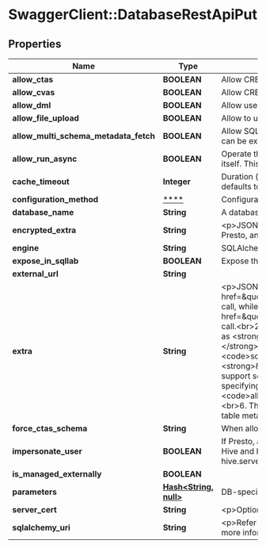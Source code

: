 # SwaggerClient::DatabaseRestApiPut

## Properties
Name | Type | Description | Notes
------------ | ------------- | ------------- | -------------
**allow_ctas** | **BOOLEAN** | Allow CREATE TABLE AS option in SQL Lab | [optional] 
**allow_cvas** | **BOOLEAN** | Allow CREATE VIEW AS option in SQL Lab | [optional] 
**allow_dml** | **BOOLEAN** | Allow users to run non-SELECT statements (UPDATE, DELETE, CREATE, ...) in SQL Lab | [optional] 
**allow_file_upload** | **BOOLEAN** | Allow to upload CSV file data into this databaseIf selected, please set the schemas allowed for csv upload in Extra. | [optional] 
**allow_multi_schema_metadata_fetch** | **BOOLEAN** | Allow SQL Lab to fetch a list of all tables and all views across all database schemas. For large data warehouse with thousands of tables, this can be expensive and put strain on the system. | [optional] 
**allow_run_async** | **BOOLEAN** | Operate the database in asynchronous mode, meaning  that the queries are executed on remote workers as opposed to on the web server itself. This assumes that you have a Celery worker setup as well as a results backend. Refer to the installation docs for more information. | [optional] 
**cache_timeout** | **Integer** | Duration (in seconds) of the caching timeout for charts of this database. A timeout of 0 indicates that the cache never expires. Note this defaults to the global timeout if undefined. | [optional] 
**configuration_method** | [****](.md) | Configuration_method is used on the frontend to inform the backend whether to explode parameters or to provide only a sqlalchemy_uri. | [optional] 
**database_name** | **String** | A database name to identify this connection. | [optional] 
**encrypted_extra** | **String** | &lt;p&gt;JSON string containing additional connection configuration.&lt;br&gt;This is used to provide connection information for systems like Hive, Presto, and BigQuery, which do not conform to the username:password syntax normally used by SQLAlchemy.&lt;/p&gt; | [optional] 
**engine** | **String** | SQLAlchemy engine to use | [optional] 
**expose_in_sqllab** | **BOOLEAN** | Expose this database to SQLLab | [optional] 
**external_url** | **String** |  | [optional] 
**extra** | **String** | &lt;p&gt;JSON string containing extra configuration elements.&lt;br&gt;1. The &lt;code&gt;engine_params&lt;/code&gt; object gets unpacked into the &lt;a href&#x3D;\&quot;https://docs.sqlalchemy.org/en/latest/core/engines.html#sqlalchemy.create_engine\&quot;&gt;sqlalchemy.create_engine&lt;/a&gt; call, while the &lt;code&gt;metadata_params&lt;/code&gt; gets unpacked into the &lt;a href&#x3D;\&quot;https://docs.sqlalchemy.org/en/rel_1_0/core/metadata.html#sqlalchemy.schema.MetaData\&quot;&gt;sqlalchemy.MetaData&lt;/a&gt; call.&lt;br&gt;2. The &lt;code&gt;metadata_cache_timeout&lt;/code&gt; is a cache timeout setting in seconds for metadata fetch of this database. Specify it as &lt;strong&gt;\&quot;metadata_cache_timeout\&quot;: {\&quot;schema_cache_timeout\&quot;: 600, \&quot;table_cache_timeout\&quot;: 600}&lt;/strong&gt;. If unset, cache will not be enabled for the functionality. A timeout of 0 indicates that the cache never expires.&lt;br&gt;3. The &lt;code&gt;schemas_allowed_for_file_upload&lt;/code&gt; is a comma separated list of schemas that CSVs are allowed to upload to. Specify it as &lt;strong&gt;\&quot;schemas_allowed_for_file_upload\&quot;: [\&quot;public\&quot;, \&quot;csv_upload\&quot;]&lt;/strong&gt;. If database flavor does not support schema or any schema is allowed to be accessed, just leave the list empty&lt;br&gt;4. The &lt;code&gt;version&lt;/code&gt; field is a string specifying the this db&#x27;s version. This should be used with Presto DBs so that the syntax is correct&lt;br&gt;5. The &lt;code&gt;allows_virtual_table_explore&lt;/code&gt; field is a boolean specifying whether or not the Explore button in SQL Lab results is shown.&lt;br&gt;6. The &lt;code&gt;disable_data_preview&lt;/code&gt; field is a boolean specifying whether or not data preview queries will be run when fetching table metadata in SQL Lab.&lt;/p&gt; | [optional] 
**force_ctas_schema** | **String** | When allowing CREATE TABLE AS option in SQL Lab, this option forces the table to be created in this schema | [optional] 
**impersonate_user** | **BOOLEAN** | If Presto, all the queries in SQL Lab are going to be executed as the currently logged on user who must have permission to run them.&lt;br/&gt;If Hive and hive.server2.enable.doAs is enabled, will run the queries as service account, but impersonate the currently logged on user via hive.server2.proxy.user property. | [optional] 
**is_managed_externally** | **BOOLEAN** |  | [optional] 
**parameters** | [**Hash&lt;String, null&gt;**](.md) | DB-specific parameters for configuration | [optional] 
**server_cert** | **String** | &lt;p&gt;Optional CA_BUNDLE contents to validate HTTPS requests. Only available on certain database engines.&lt;/p&gt; | [optional] 
**sqlalchemy_uri** | **String** | &lt;p&gt;Refer to the &lt;a href&#x3D;\&quot;https://docs.sqlalchemy.org/en/rel_1_2/core/engines.html#database-urls\&quot;&gt;SqlAlchemy docs&lt;/a&gt; for more information on how to structure your URI.&lt;/p&gt; | [optional] 

